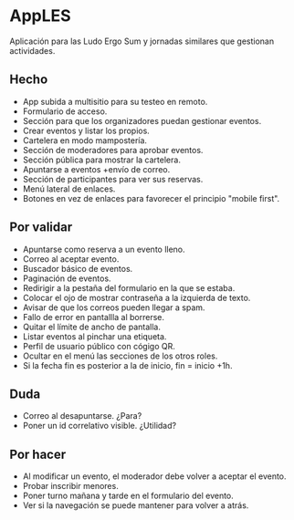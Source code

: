 # AppLES
Aplicación para las Ludo Ergo Sum y jornadas similares que gestionan actividades.

## Hecho
- App subida a multisitio para su testeo en remoto.
- Formulario de acceso.
- Sección para que los organizadores puedan gestionar eventos.
- Crear eventos y listar los propios.
- Cartelera en modo mampostería.
- Sección de moderadores para aprobar eventos.
- Sección pública para mostrar la cartelera.
- Apuntarse a eventos +envío de correo.
- Sección de participantes para ver sus reservas.
- Menú lateral de enlaces.
- Botones en vez de enlaces para favorecer el principio "mobile first".

## Por validar
- Apuntarse como reserva a un evento lleno.
- Correo al aceptar evento.
- Buscador básico de eventos.
- Paginación de eventos.
- Redirigir a la pestaña del formulario en la que se estaba.
- Colocar el ojo de mostrar contraseña a la izquierda de texto.
- Avisar de que los correos pueden llegar a spam.
- Fallo de error en pantallla al borrerse.
- Quitar el límite de ancho de pantalla.
- Listar eventos al pinchar una etiqueta.
- Perfil de usuario público con cógigo QR.
- Ocultar en el menú las secciones de los otros roles.
- Si la fecha fin es posterior a la de inicio, fin = inicio +1h.

## Duda
- Correo al desapuntarse. ¿Para?
- Poner un id correlativo visible. ¿Utilidad?

## Por hacer
- Al modificar un evento, el moderador debe volver a aceptar el evento.
- Probar inscribir menores.
- Poner turno mañana y tarde en el formulario del evento.
- Ver si la navegación se puede mantener para volver a atrás.
